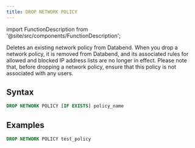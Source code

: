 ```yaml
---
title: DROP NETWORK POLICY
---
```


import FunctionDescription from '@site/src/components/FunctionDescription';

<FunctionDescription description="Introduced: v1.2.26"/>

Deletes an existing network policy from Databend. When you drop a network policy, it is removed from Databend, and its associated rules for allowed and blocked IP address lists are no longer in effect. Please note that, before dropping a network policy, ensure that this policy is not associated with any users.

## Syntax

```sql
DROP NETWORK POLICY [IF EXISTS] policy_name
```

## Examples

```sql
DROP NETWORK POLICY test_policy
```